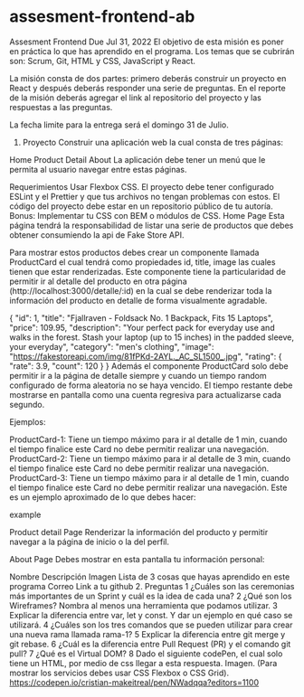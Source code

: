 # assesment-frontend-ab

Assesment Frontend
Due Jul 31, 2022
El objetivo de esta misión es poner en práctica lo que has aprendido en el programa. Los temas que se cubrirán son: Scrum, Git, HTML y CSS, JavaScript y React.

La misión consta de dos partes: primero deberás construir un proyecto en React y después deberás responder una serie de preguntas. En el reporte de la misión deberás agregar el link al repositorio del proyecto y las respuestas a las preguntas.

La fecha limite para la entrega será el domingo 31 de Julio.

1. Proyecto
Construir una aplicación web la cual consta de tres páginas:

Home
Product Detail
About
La aplicación debe tener un menú que le permita al usuario navegar entre estas páginas.

Requerimientos
Usar Flexbox CSS.
El proyecto debe tener configurado ESLint y el Prettier y que tus archivos no tengan problemas con estos.
El código del proyecto debe estar en un repositorio público de tu autoría.
Bonus: Implementar tu CSS con BEM o módulos de CSS.
Home Page
Esta página tendrá la responsabilidad de listar una serie de productos que debes obtener consumiendo la api de Fake Store API.

Para mostrar estos productos debes crear un componente llamada ProductCard el cual tendrá como propiedades id, title, image las cuales tienen que estar renderizadas. Este componente tiene la particularidad de permitir ir al detalle del producto en otra página (http://localhost:3000/detalle/:id) en la cual se debe renderizar toda la información del producto en detalle de forma visualmente agradable.

{
  "id": 1,
  "title": "Fjallraven - Foldsack No. 1 Backpack, Fits 15 Laptops",
  "price": 109.95,
  "description": "Your perfect pack for everyday use and walks in the forest. Stash your laptop (up to 15 inches) in the padded sleeve, your everyday",
  "category": "men's clothing",
  "image": "https://fakestoreapi.com/img/81fPKd-2AYL._AC_SL1500_.jpg",
  "rating": {
    "rate": 3.9,
    "count": 120
  }
}
Además el componente ProductCard solo debe permitir ir a la página de detalle siempre y cuando un tiempo random configurado de forma aleatoria no se haya vencido. El tiempo restante debe mostrarse en pantalla como una cuenta regresiva para actualizarse cada segundo.

Ejemplos:

ProductCard-1: Tiene un tiempo máximo para ir al detalle de 1 min, cuando el tiempo finalice este Card no debe permitir realizar una navegación.
ProductCard-2: Tiene un tiempo máximo para ir al detalle de 3 min, cuando el tiempo finalice este Card no debe permitir realizar una navegación.
ProductCard-3: Tiene un tiempo máximo para ir al detalle de 1 min, cuando el tiempo finalice este Card no debe permitir realizar una navegación.
Este es un ejemplo aproximado de lo que debes hacer:

example

Product detail Page
Renderizar la información del producto y permitir navegar a la página de inicio o la del perfil.

About Page
Debes mostrar en esta pantalla tu información personal:

Nombre
Descripción
Imagen
Lista de 3 cosas que hayas aprendido en este programa
Correo
Link a tu github
2. Preguntas
1 ¿Cuáles son las ceremonias más importantes de un Sprint y cuál es la idea de cada una?
2 ¿Qué son los Wireframes? Nombra al menos una herramienta que podamos utilizar.
3 Explicar la diferencia entre var, let y const. Y dar un ejemplo en qué caso se utilizará.
4 ¿Cuáles son los tres comandos que se pueden utilizar para crear una nueva rama llamada rama-1?
5 Explicar la diferencia entre git merge y git rebase.
6 ¿Cuál es la diferencia entre Pull Request (PR) y el comando git pull?
7 ¿Qué es el Virtual DOM?
8 Dado el siguiente codePen, el cual solo tiene un HTML, por medio de css llegar a esta respuesta. Imagen. (Para mostrar los servicios debes usar CSS Flexbox o CSS Grid).
https://codepen.io/cristian-makeitreal/pen/NWadqqa?editors=1100
